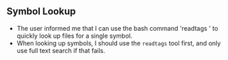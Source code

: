 ## Symbol Lookup

- The user informed me that I can use the bash command 'readtags <symbol>' to
  quickly look up files for a single symbol.
- When looking up symbols, I should use the `readtags` tool first, and only use
  full text search if that fails.
